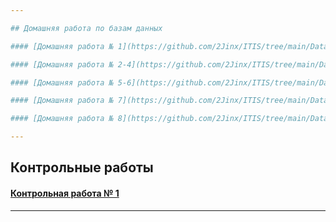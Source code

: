 ```yaml
---

## Домашняя работа по базам данных

#### [Домашняя работа № 1](https://github.com/2Jinx/ITIS/tree/main/Database/homework_1 "Домашняя работа № 1")

#### [Домашняя работа № 2-4](https://github.com/2Jinx/ITIS/tree/main/Database/homework_2 "Домашняя работа № 2-4")

#### [Домашняя работа № 5-6](https://github.com/2Jinx/ITIS/tree/main/Database/homework_5 "Домашняя работа № 5-6")

#### [Домашняя работа № 7](https://github.com/2Jinx/ITIS/tree/main/Database/homework_6 "Домашняя работа № 7")

#### [Домашняя работа № 8](https://github.com/2Jinx/ITIS/tree/main/Database/homework_8 "Домашняя работа № 8")

---
```


## Контрольные работы

#### [Контрольная работа № 1](https://github.com/2Jinx/ITIS/tree/main/Database/test_1 "Контрольная работа работа № 1")

---
